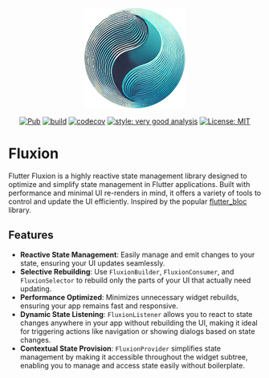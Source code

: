 <p align="center">
<img src="https://raw.githubusercontent.com/ihorbokov/flutter_fluxion/master/assets/logo.png" height="200" alt="Fluxion Package" />
</p>

<p align="center">
<a href="https://pub.dev/packages/flutter_fluxion"><img src="https://img.shields.io/pub/v/flutter_fluxion.svg" alt="Pub"></a>
<a href="https://github.com/ihorbokov/flutter_fluxion/actions"><img src="https://github.com/ihorbokov/flutter_fluxion/actions/workflows/build.yml/badge.svg" alt="build"></a>
<a href="https://app.codecov.io/gh/ihorbokov/flutter_fluxion"><img src="https://codecov.io/gh/ihorbokov/flutter_fluxion/branch/master/graph/badge.svg" alt="codecov"></a>
<a href="https://pub.dev/packages/very_good_analysis"><img src="https://img.shields.io/badge/style-very_good_analysis-B22C89.svg" alt="style: very good analysis"></a>
<a href="https://opensource.org/licenses/MIT"><img src="https://img.shields.io/badge/license-MIT-purple.svg" alt="License: MIT"></a>
</p>

# Fluxion
Flutter Fluxion is a highly reactive state management library designed to optimize and simplify state management in Flutter applications. Built with performance and minimal UI re-renders in mind, it offers a variety of tools to control and update the UI efficiently. Inspired by the popular [flutter_bloc](https://pub.dev/packages/flutter_bloc) library.

## Features
- **Reactive State Management**: Easily manage and emit changes to your state, ensuring your UI updates seamlessly.
- **Selective Rebuilding**: Use `FluxionBuilder`, `FluxionConsumer`, and `FluxionSelector` to rebuild only the parts of your UI that actually need updating.
- **Performance Optimized**: Minimizes unnecessary widget rebuilds, ensuring your app remains fast and responsive.
- **Dynamic State Listening**: `FluxionListener` allows you to react to state changes anywhere in your app without rebuilding the UI, making it ideal for triggering actions like navigation or showing dialogs based on state changes.
- **Contextual State Provision**: `FluxionProvider` simplifies state management by making it accessible throughout the widget subtree, enabling you to manage and access state easily without boilerplate.